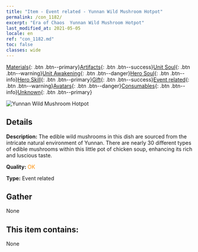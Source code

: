 ```yaml
---
title: "Item - Event related - Yunnan Wild Mushroom Hotpot"
permalink: /con_1182/
excerpt: "Era of Chaos  Yunnan Wild Mushroom Hotpot"
last_modified_at: 2021-05-05
locale: en
ref: "con_1182.md"
toc: false
classes: wide
---
```

 [Materials](/Items/){: .btn .btn--primary}[Artifacts](/Items/Artifacts/){: .btn .btn--success}[Unit Soul](/Items/UnitSoul/){: .btn .btn--warning}[Unit Awakening](/Items/UnitAwakening/){: .btn .btn--danger}[Hero Soul](/Items/HeroSoul/){: .btn .btn--info}[Hero Skill](/Items/HeroSkill/){: .btn .btn--primary}[Gift](/Items/Gift/){: .btn .btn--success}[Event related](/Items/Events/){: .btn .btn--warning}[Avatars](/Items/Avatars/){: .btn .btn--danger}[Consumables](/Items/Consumables/){: .btn .btn--info}[Unknown](/Items/Unknown/){: .btn .btn--primary}

 ![Yunnan Wild Mushroom Hotpot](/images/t/i_81512221.png)

## Details
 **Description:** The edible wild mushrooms in this dish are sourced from the intricate natural environment of Yunnan. There are nearly 30 different types of edible mushrooms within this little pot of chicken soup, enhancing its rich and luscious taste.

 **Quality:** <span style="color: #FF8C00">OK</span>

 **Type:** Event related

## Gather

  None

## This item contains:

  None

